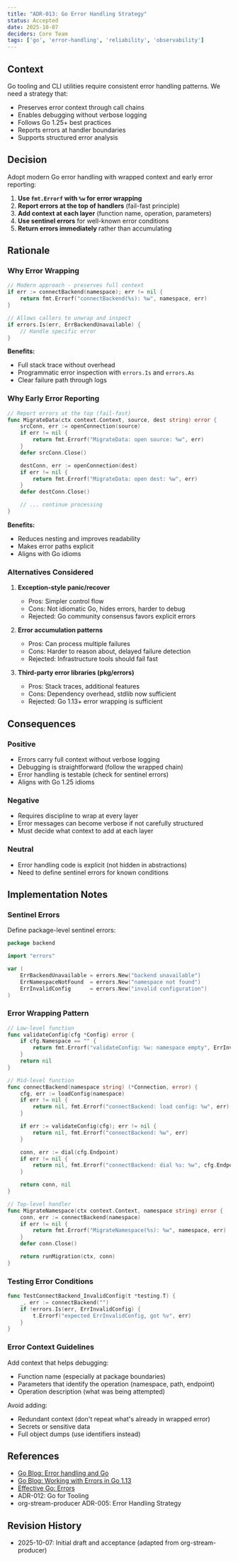 ```yaml
---
title: "ADR-013: Go Error Handling Strategy"
status: Accepted
date: 2025-10-07
deciders: Core Team
tags: ['go', 'error-handling', 'reliability', 'observability']
---
```


## Context

Go tooling and CLI utilities require consistent error handling patterns. We need a strategy that:
- Preserves error context through call chains
- Enables debugging without verbose logging
- Follows Go 1.25+ best practices
- Reports errors at handler boundaries
- Supports structured error analysis

## Decision

Adopt modern Go error handling with wrapped context and early error reporting:

1. **Use `fmt.Errorf` with `%w` for error wrapping**
2. **Report errors at the top of handlers** (fail-fast principle)
3. **Add context at each layer** (function name, operation, parameters)
4. **Use sentinel errors** for well-known error conditions
5. **Return errors immediately** rather than accumulating

## Rationale

### Why Error Wrapping

```go
// Modern approach - preserves full context
if err := connectBackend(namespace); err != nil {
    return fmt.Errorf("connectBackend(%s): %w", namespace, err)
}

// Allows callers to unwrap and inspect
if errors.Is(err, ErrBackendUnavailable) {
    // Handle specific error
}
```

**Benefits:**
- Full stack trace without overhead
- Programmatic error inspection with `errors.Is` and `errors.As`
- Clear failure path through logs

### Why Early Error Reporting

```go
// Report errors at the top (fail-fast)
func MigrateData(ctx context.Context, source, dest string) error {
    srcConn, err := openConnection(source)
    if err != nil {
        return fmt.Errorf("MigrateData: open source: %w", err)
    }
    defer srcConn.Close()

    destConn, err := openConnection(dest)
    if err != nil {
        return fmt.Errorf("MigrateData: open dest: %w", err)
    }
    defer destConn.Close()

    // ... continue processing
}
```

**Benefits:**
- Reduces nesting and improves readability
- Makes error paths explicit
- Aligns with Go idioms

### Alternatives Considered

1. **Exception-style panic/recover**
   - Pros: Simpler control flow
   - Cons: Not idiomatic Go, hides errors, harder to debug
   - Rejected: Go community consensus favors explicit errors

2. **Error accumulation patterns**
   - Pros: Can process multiple failures
   - Cons: Harder to reason about, delayed failure detection
   - Rejected: Infrastructure tools should fail fast

3. **Third-party error libraries (pkg/errors)**
   - Pros: Stack traces, additional features
   - Cons: Dependency overhead, stdlib now sufficient
   - Rejected: Go 1.13+ error wrapping is sufficient

## Consequences

### Positive

- Errors carry full context without verbose logging
- Debugging is straightforward (follow the wrapped chain)
- Error handling is testable (check for sentinel errors)
- Aligns with Go 1.25 idioms

### Negative

- Requires discipline to wrap at every layer
- Error messages can become verbose if not carefully structured
- Must decide what context to add at each layer

### Neutral

- Error handling code is explicit (not hidden in abstractions)
- Need to define sentinel errors for known conditions

## Implementation Notes

### Sentinel Errors

Define package-level sentinel errors:

```go
package backend

import "errors"

var (
    ErrBackendUnavailable = errors.New("backend unavailable")
    ErrNamespaceNotFound  = errors.New("namespace not found")
    ErrInvalidConfig      = errors.New("invalid configuration")
)
```

### Error Wrapping Pattern

```go
// Low-level function
func validateConfig(cfg *Config) error {
    if cfg.Namespace == "" {
        return fmt.Errorf("validateConfig: %w: namespace empty", ErrInvalidConfig)
    }
    return nil
}

// Mid-level function
func connectBackend(namespace string) (*Connection, error) {
    cfg, err := loadConfig(namespace)
    if err != nil {
        return nil, fmt.Errorf("connectBackend: load config: %w", err)
    }

    if err := validateConfig(cfg); err != nil {
        return nil, fmt.Errorf("connectBackend: %w", err)
    }

    conn, err := dial(cfg.Endpoint)
    if err != nil {
        return nil, fmt.Errorf("connectBackend: dial %s: %w", cfg.Endpoint, err)
    }

    return conn, nil
}

// Top-level handler
func MigrateNamespace(ctx context.Context, namespace string) error {
    conn, err := connectBackend(namespace)
    if err != nil {
        return fmt.Errorf("MigrateNamespace(%s): %w", namespace, err)
    }
    defer conn.Close()

    return runMigration(ctx, conn)
}
```

### Testing Error Conditions

```go
func TestConnectBackend_InvalidConfig(t *testing.T) {
    _, err := connectBackend("")
    if !errors.Is(err, ErrInvalidConfig) {
        t.Errorf("expected ErrInvalidConfig, got %v", err)
    }
}
```

### Error Context Guidelines

Add context that helps debugging:
- Function name (especially at package boundaries)
- Parameters that identify the operation (namespace, path, endpoint)
- Operation description (what was being attempted)

Avoid adding:
- Redundant context (don't repeat what's already in wrapped error)
- Secrets or sensitive data
- Full object dumps (use identifiers instead)

## References

- [Go Blog: Error handling and Go](https://go.dev/blog/error-handling-and-go)
- [Go Blog: Working with Errors in Go 1.13](https://go.dev/blog/go1.13-errors)
- [Effective Go: Errors](https://go.dev/doc/effective_go#errors)
- ADR-012: Go for Tooling
- org-stream-producer ADR-005: Error Handling Strategy

## Revision History

- 2025-10-07: Initial draft and acceptance (adapted from org-stream-producer)
